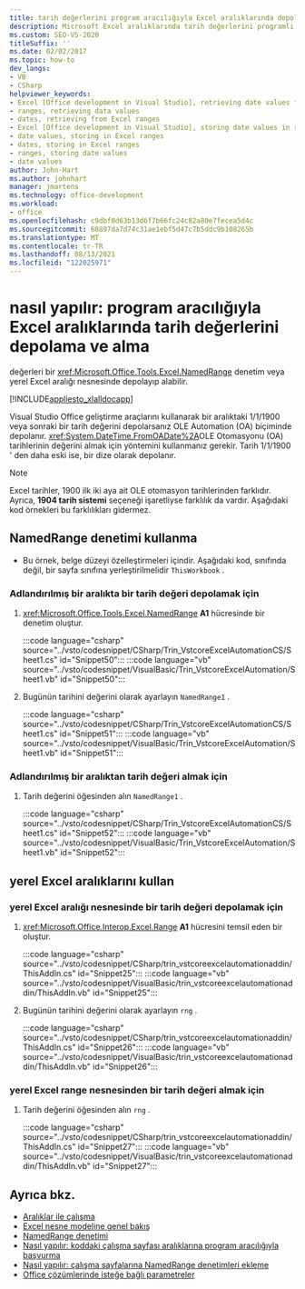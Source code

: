 ```yaml
---
title: tarih değerlerini program aracılığıyla Excel aralıklarında depola & al
description: Microsoft Excel aralıklarında tarih değerlerini programlı bir şekilde depolamak ve almak için Visual Studio nasıl kullanabileceğinizi öğrenin.
ms.custom: SEO-VS-2020
titleSuffix: ''
ms.date: 02/02/2017
ms.topic: how-to
dev_langs:
- VB
- CSharp
helpviewer_keywords:
- Excel [Office development in Visual Studio], retrieving date values from ranges
- ranges, retrieving data values
- dates, retrieving from Excel ranges
- Excel [Office development in Visual Studio], storing date values in ranges
- date values, storing in Excel ranges
- dates, storing in Excel ranges
- ranges, storing date values
- date values
author: John-Hart
ms.author: johnhart
manager: jmartens
ms.technology: office-development
ms.workload:
- office
ms.openlocfilehash: c9dbf0d63b13d6f7b66fc24c82a80e7fecea5d4c
ms.sourcegitcommit: 68897da7d74c31ae1ebf5d47c7b5ddc9b108265b
ms.translationtype: MT
ms.contentlocale: tr-TR
ms.lasthandoff: 08/13/2021
ms.locfileid: "122025971"
---
```

# <a name="how-to-programmatically-store-and-retrieve-date-values-in-excel-ranges"></a>nasıl yapılır: program aracılığıyla Excel aralıklarında tarih değerlerini depolama ve alma
  değerleri bir <xref:Microsoft.Office.Tools.Excel.NamedRange> denetim veya yerel Excel aralığı nesnesinde depolayıp alabilir.

 [!INCLUDE[appliesto_xlalldocapp](../vsto/includes/appliesto-xlalldocapp-md.md)]

 Visual Studio Office geliştirme araçlarını kullanarak bir aralıktaki 1/1/1900 veya sonraki bir tarih değerini depolarsanız OLE Automation (OA) biçiminde depolanır. <xref:System.DateTime.FromOADate%2A>OLE Otomasyonu (OA) tarihlerinin değerini almak için yöntemini kullanmanız gerekir. Tarih 1/1/1900 ' den daha eski ise, bir dize olarak depolanır.

> [!NOTE]
> Excel tarihler, 1900 ilk iki aya ait OLE otomasyon tarihlerinden farklıdır. Ayrıca, **1904 tarih sistemi** seçeneği işaretliyse farklılık da vardır. Aşağıdaki kod örnekleri bu farklılıkları gidermez.

## <a name="use-a-namedrange-control"></a>NamedRange denetimi kullanma

- Bu örnek, belge düzeyi özelleştirmeleri içindir. Aşağıdaki kod, sınıfında değil, bir sayfa sınıfına yerleştirilmelidir `ThisWorkbook` .

### <a name="to-store-a-date-value-in-a-named-range"></a>Adlandırılmış bir aralıkta bir tarih değeri depolamak için

1. <xref:Microsoft.Office.Tools.Excel.NamedRange> **A1** hücresinde bir denetim oluştur.

     :::code language="csharp" source="../vsto/codesnippet/CSharp/Trin_VstcoreExcelAutomationCS/Sheet1.cs" id="Snippet50":::
     :::code language="vb" source="../vsto/codesnippet/VisualBasic/Trin_VstcoreExcelAutomation/Sheet1.vb" id="Snippet50":::

2. Bugünün tarihini değerini olarak ayarlayın `NamedRange1` .

     :::code language="csharp" source="../vsto/codesnippet/CSharp/Trin_VstcoreExcelAutomationCS/Sheet1.cs" id="Snippet51":::
     :::code language="vb" source="../vsto/codesnippet/VisualBasic/Trin_VstcoreExcelAutomation/Sheet1.vb" id="Snippet51":::

### <a name="to-retrieve-a-date-value-from-a-named-range"></a>Adlandırılmış bir aralıktan tarih değeri almak için

1. Tarih değerini öğesinden alın `NamedRange1` .

     :::code language="csharp" source="../vsto/codesnippet/CSharp/Trin_VstcoreExcelAutomationCS/Sheet1.cs" id="Snippet52":::
     :::code language="vb" source="../vsto/codesnippet/VisualBasic/Trin_VstcoreExcelAutomation/Sheet1.vb" id="Snippet52":::

## <a name="use-native-excel-ranges"></a>yerel Excel aralıklarını kullan

### <a name="to-store-a-date-value-in-a-native-excel-range-object"></a>yerel Excel aralığı nesnesinde bir tarih değeri depolamak için

1. <xref:Microsoft.Office.Interop.Excel.Range> **A1** hücresini temsil eden bir oluştur.

     :::code language="csharp" source="../vsto/codesnippet/CSharp/trin_vstcoreexcelautomationaddin/ThisAddIn.cs" id="Snippet25":::
     :::code language="vb" source="../vsto/codesnippet/VisualBasic/trin_vstcoreexcelautomationaddin/ThisAddIn.vb" id="Snippet25":::

2. Bugünün tarihini değerini olarak ayarlayın `rng` .

     :::code language="csharp" source="../vsto/codesnippet/CSharp/trin_vstcoreexcelautomationaddin/ThisAddIn.cs" id="Snippet26":::
     :::code language="vb" source="../vsto/codesnippet/VisualBasic/trin_vstcoreexcelautomationaddin/ThisAddIn.vb" id="Snippet26":::

### <a name="to-retrieve-a-date-value-from-a-native-excel-range-object"></a>yerel Excel range nesnesinden bir tarih değeri almak için

1. Tarih değerini öğesinden alın `rng` .

     :::code language="csharp" source="../vsto/codesnippet/CSharp/trin_vstcoreexcelautomationaddin/ThisAddIn.cs" id="Snippet27":::
     :::code language="vb" source="../vsto/codesnippet/VisualBasic/trin_vstcoreexcelautomationaddin/ThisAddIn.vb" id="Snippet27":::

## <a name="see-also"></a>Ayrıca bkz.
- [Aralıklar ile çalışma](../vsto/working-with-ranges.md)
- [Excel nesne modeline genel bakış](../vsto/excel-object-model-overview.md)
- [NamedRange denetimi](../vsto/namedrange-control.md)
- [Nasıl yapılır: koddaki çalışma sayfası aralıklarına program aracılığıyla başvurma](../vsto/how-to-programmatically-refer-to-worksheet-ranges-in-code.md)
- [Nasıl yapılır: çalışma sayfalarına NamedRange denetimleri ekleme](../vsto/how-to-add-namedrange-controls-to-worksheets.md)
- [Office çözümlerinde isteğe bağlı parametreler](../vsto/optional-parameters-in-office-solutions.md)
